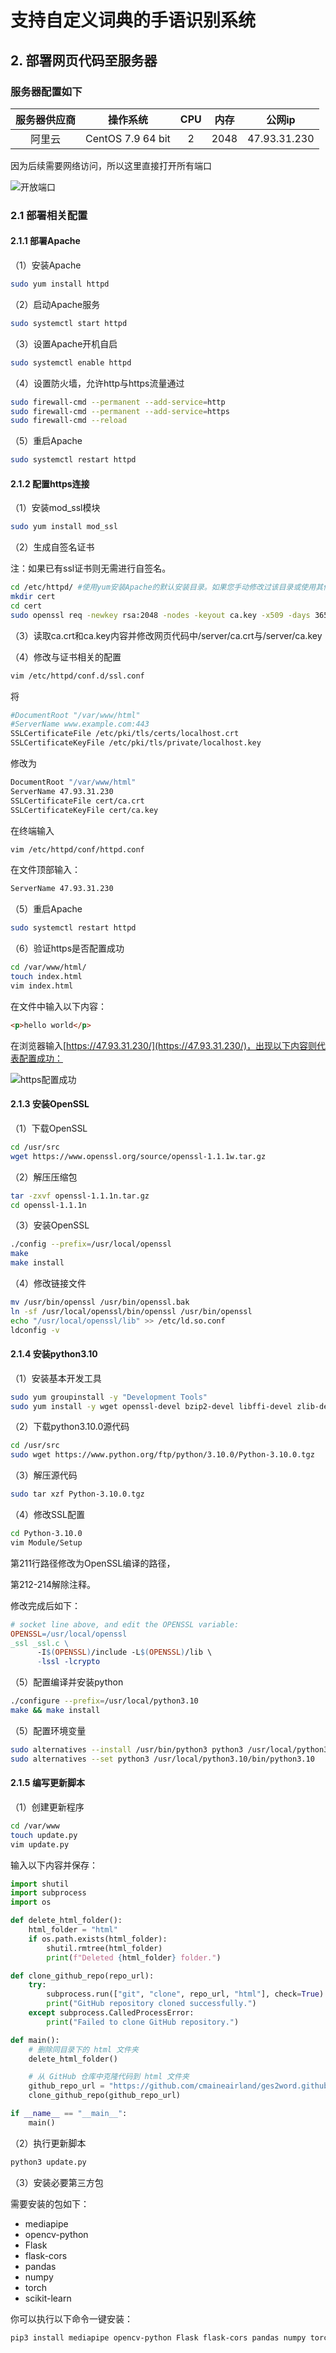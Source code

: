 <!--
 * @Date: 2024-05-25 22:07:41
 * @LastEditors: Qianshanju
 * @E-mail: z1939784351@gmail.com
 * @LastEditTime: 2024-05-30 18:57:58
 * @FilePath: \gesrec\README.md
-->
<!--
 * @Date: 2024-05-25 22:07:41
 * @LastEditors: Qianshanju
 * @E-mail: z1939784351@gmail.com
 * @LastEditTime: 2024-05-30 17:07:41
 * @FilePath: \gesrec\README.md
-->
# 支持自定义词典的手语识别系统

## 2. 部署网页代码至服务器

### 服务器配置如下

| 服务器供应商 |     操作系统      |  CPU  | 内存  |    公网ip    |
| :----------: | :---------------: | :---: | :---: | :----------: |
|    阿里云    | CentOS 7.9 64 bit |   2   | 2048  | 47.93.31.230 |

因为后续需要网络访问，所以这里直接打开所有端口

![开放端口](/markdownImage/开放端口.png)

### 2.1 部署相关配置

#### 2.1.1 部署Apache

（1）安装Apache

``` bash
sudo yum install httpd
```

（2）启动Apache服务

``` bash
sudo systemctl start httpd
```

（3）设置Apache开机自启

``` bash
sudo systemctl enable httpd
```

（4）设置防火墙，允许http与https流量通过

``` bash
sudo firewall-cmd --permanent --add-service=http
sudo firewall-cmd --permanent --add-service=https
sudo firewall-cmd --reload
```

（5）重启Apache

```bash
sudo systemctl restart httpd
```

#### 2.1.2 配置https连接

（1）安装mod_ssl模块

```bash
sudo yum install mod_ssl
```

（2）生成自签名证书

注：如果已有ssl证书则无需进行自签名。

```bash
cd /etc/httpd/ #使用yum安装Apache的默认安装目录。如果您手动修改过该目录或使用其他方式安装的Apache，请根据实际配置调整。
mkdir cert
cd cert
sudo openssl req -newkey rsa:2048 -nodes -keyout ca.key -x509 -days 365 -out ca.crt #中间根据实际情况填写信息
```

（3）读取ca.crt和ca.key内容并修改网页代码中/server/ca.crt与/server/ca.key

（4）修改与证书相关的配置

```bash
vim /etc/httpd/conf.d/ssl.conf
```

将

```bash
#DocumentRoot "/var/www/html"
#ServerName www.example.com:443
SSLCertificateFile /etc/pki/tls/certs/localhost.crt
SSLCertificateKeyFile /etc/pki/tls/private/localhost.key
```

修改为

```bash
DocumentRoot "/var/www/html"
ServerName 47.93.31.230
SSLCertificateFile cert/ca.crt
SSLCertificateKeyFile cert/ca.key
```

在终端输入

```bash
vim /etc/httpd/conf/httpd.conf
```

在文件顶部输入：

```bash
ServerName 47.93.31.230
```

（5）重启Apache

```bash
sudo systemctl restart httpd
```

（6）验证https是否配置成功

```bash
cd /var/www/html/
touch index.html
vim index.html
```

在文件中输入以下内容：

```html
<p>hello world</p>
```

在浏览器输入[https://47.93.31.230/](https://47.93.31.230/)，出现以下内容则代表配置成功：

![https配置成功](/markdownImage/查看https是否配置成功.png)

#### 2.1.3 安装OpenSSL

（1）下载OpenSSL

```bash
cd /usr/src
wget https://www.openssl.org/source/openssl-1.1.1w.tar.gz
```

（2）解压压缩包

```bash
tar -zxvf openssl-1.1.1n.tar.gz
cd openssl-1.1.1n
```

（3）安装OpenSSL

```bash
./config --prefix=/usr/local/openssl   
make 
make install
```

（4）修改链接文件

```bash
mv /usr/bin/openssl /usr/bin/openssl.bak
ln -sf /usr/local/openssl/bin/openssl /usr/bin/openssl
echo "/usr/local/openssl/lib" >> /etc/ld.so.conf 
ldconfig -v
```

#### 2.1.4 安装python3.10

（1）安装基本开发工具

```bash
sudo yum groupinstall -y "Development Tools"
sudo yum install -y wget openssl-devel bzip2-devel libffi-devel zlib-devel
```

（2）下载python3.10.0源代码

```bash
cd /usr/src
sudo wget https://www.python.org/ftp/python/3.10.0/Python-3.10.0.tgz
```

（3）解压源代码

```bash
sudo tar xzf Python-3.10.0.tgz
```

（4）修改SSL配置

```bash
cd Python-3.10.0 
vim Module/Setup
```

第211行路径修改为OpenSSL编译的路径，

第212-214解除注释。

修改完成后如下：

``` Makefile
# socket line above, and edit the OPENSSL variable:
OPENSSL=/usr/local/openssl
_ssl _ssl.c \
      -I$(OPENSSL)/include -L$(OPENSSL)/lib \
      -lssl -lcrypto
```

（5）配置编译并安装python

```bash
./configure --prefix=/usr/local/python3.10
make && make install
```

（5）配置环境变量

```bash
sudo alternatives --install /usr/bin/python3 python3 /usr/local/python3.10/bin/python3.10 1
sudo alternatives --set python3 /usr/local/python3.10/bin/python3.10
```

#### 2.1.5 编写更新脚本

（1）创建更新程序

```bash
cd /var/www
touch update.py
vim update.py
```

输入以下内容并保存：

```python
import shutil
import subprocess
import os

def delete_html_folder():
    html_folder = "html"
    if os.path.exists(html_folder):
        shutil.rmtree(html_folder)
        print(f"Deleted {html_folder} folder.")

def clone_github_repo(repo_url):
    try:
        subprocess.run(["git", "clone", repo_url, "html"], check=True)
        print("GitHub repository cloned successfully.")
    except subprocess.CalledProcessError:
        print("Failed to clone GitHub repository.")

def main():
    # 删除同目录下的 html 文件夹
    delete_html_folder()

    # 从 GitHub 仓库中克隆代码到 html 文件夹
    github_repo_url = "https://github.com/cmaineairland/ges2word.github.io.git"
    clone_github_repo(github_repo_url)

if __name__ == "__main__":
    main()
```

（2）执行更新脚本

```bash
python3 update.py
```

（3）安装必要第三方包

需要安装的包如下：

- mediapipe
- opencv-python
- Flask
- flask-cors
- pandas
- numpy
- torch
- scikit-learn

你可以执行以下命令一键安装：

```bash
pip3 install mediapipe opencv-python Flask flask-cors pandas numpy torch scikit-learn
```
